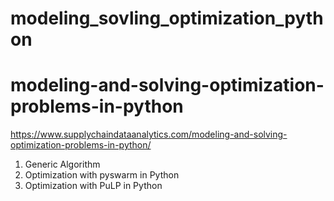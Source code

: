 # modeling_sovling_optimization_python
# modeling-and-solving-optimization-problems-in-python 
https://www.supplychaindataanalytics.com/modeling-and-solving-optimization-problems-in-python/

1. Generic Algorithm
2. Optimization with pyswarm in Python
3. Optimization with PuLP in Python